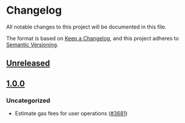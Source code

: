 # Changelog
All notable changes to this project will be documented in this file.

The format is based on [Keep a Changelog](https://keepachangelog.com/en/1.0.0/),
and this project adheres to [Semantic Versioning](https://semver.org/spec/v2.0.0.html).

## [Unreleased]

## [1.0.0]
### Uncategorized
- Estimate gas fees for user operations ([#3681](https://github.com/MetaMask/core/pull/3681))

[Unreleased]: https://github.com/MetaMask/core/compare/@metamask/user-operation-controller@1.0.0...HEAD
[1.0.0]: https://github.com/MetaMask/core/releases/tag/@metamask/user-operation-controller@1.0.0
